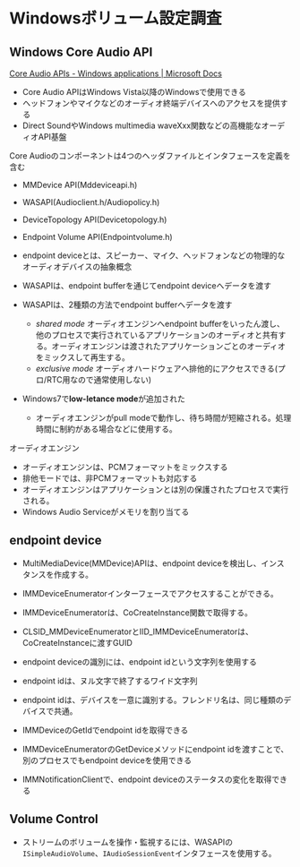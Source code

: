 # Windowsボリューム設定調査

## Windows Core Audio API

[Core Audio APIs - Windows applications | Microsoft Docs](https://docs.microsoft.com/ja-jp/windows/desktop/CoreAudio/core-audio-apis-in-windows-vista)

 - Core Audio APIはWindows Vista以降のWindowsで使用できる
 - ヘッドフォンやマイクなどのオーディオ終端デバイスへのアクセスを提供する
 - Direct SoundやWindows multimedia waveXxx関数などの高機能なオーディオAPI基盤

Core Audioのコンポーネントは4つのヘッダファイルとインタフェースを定義を含む

 - MMDevice API(Mddeviceapi.h)
 - WASAPI(Audioclient.h/Audiopolicy.h)
 - DeviceTopology API(Devicetopology.h)
 - Endpoint Volume API(Endpointvolume.h)

 - endpoint deviceとは、スピーカー、マイク、ヘッドフォンなどの物理的なオーディオデバイスの抽象概念
 - WASAPIは、endpoint bufferを通じてendpoint deviceへデータを渡す
 - WASAPIは、2種類の方法でendpoint bufferへデータを渡す
 	 - *shared mode* オーディオエンジンへendpoint bufferをいったん渡し、他のプロセスで実行されているアプリケーションのオーディオと共有する。オーディオエンジンは渡されたアプリケーションごとのオーディオをミックスして再生する。
	 - *exclusive mode* オーディオハードウェアへ排他的にアクセスできる(プロ/RTC用なので通常使用しない)
 - Windows7で**low-letance mode**が追加された
	 - オーディオエンジンがpull modeで動作し、待ち時間が短縮される。処理時間に制約がある場合などに使用する。

オーディオエンジン

 - オーディオエンジンは、PCMフォーマットをミックスする
 - 排他モードでは、非PCMフォーマットも対応する
 - オーディオエンジンはアプリケーションとは別の保護されたプロセスで実行される。
 - Windows Audio Serviceがメモリを割り当てる

## endpoint device

 - MultiMediaDevice(MMDevice)APIは、endpoint deviceを検出し、インスタンスを作成する。
 - IMMDeviceEnumeratorインターフェースでアクセスすることができる。
 - IMMDeviceEnumeratorは、CoCreateInstance関数で取得する。
 - CLSID\_MMDeviceEnumeratorとIID\_IMMDeviceEnumeratorは、CoCreateInstanceに渡すGUID

 - endpoint deviceの識別には、endpoint idという文字列を使用する
 - endpoint idは、ヌル文字で終了するワイド文字列
 - endpoint idは、デバイスを一意に識別する。フレンドリ名は、同じ種類のデバイスで共通。
 - IMMDeviceのGetIdでendpoint idを取得できる
 - IMMDeviceEnumeratorのGetDeviceメソッドにendpoint idを渡すことで、別のプロセスでもendpoint deviceを使用できる

 - IMMNotificationClientで、endpoint deviceのステータスの変化を取得できる


## Volume Control

 - ストリームのボリュームを操作・監視するには、WASAPIの`ISimpleAudioVolume`、`IAudioSessionEvent`インタフェースを使用する。

